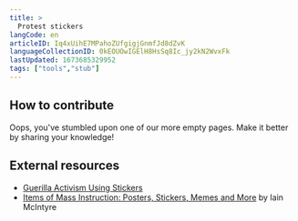 ```yaml
---
title: >
  Protest stickers
langCode: en
articleID: Iq4xUihE7MPahoZUfgigjGnmfJd8dZvK
languageCollectionID: 0kEOUOwIGElH8HsSq8Ic_jy2kN2WvxFk
lastUpdated: 1673685329952
tags: ["tools","stub"]
---
```


## **How to contribute**

Oops, you've stumbled upon one of our more empty pages. Make it better by sharing your knowledge!

## External resources

-   [Guerilla Activism Using Stickers](https://www.stickeryou.com/blog/post/guerilla-activism-stickers)
-   [Items of Mass Instruction: Posters, Stickers, Memes and More](https://commonslibrary.org/items-of-mass-instruction-posters-stickers-memes-and-more/) by Iain McIntyre

<div></div>